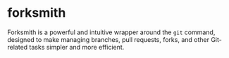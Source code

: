 # forksmith
Forksmith is a powerful and intuitive wrapper around the `git` command, designed to make managing branches, pull requests, forks, and other Git-related tasks simpler and more efficient.
